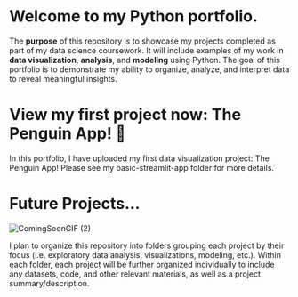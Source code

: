 # Welcome to my Python portfolio.
The **purpose** of this repository is to showcase my projects completed as part of my data science coursework. It will include examples of my work in **data visualization**, **analysis**, and **modeling** using Python. The goal of this portfolio is to demonstrate my ability to organize, analyze, and interpret data to reveal meaningful insights.

# View my first project now: The Penguin App! 🐧

In this portfolio, I have uploaded my first data visualization project: The Penguin App! Please see my basic-streamlit-app folder for more details.

# Future Projects...

![ComingSoonGIF (2)](https://github.com/user-attachments/assets/82cb2ce7-1072-4636-bd20-fb7429d87e71)


I plan to organize this repository into folders grouping each project by their focus (i.e. exploratory data analysis, visualizations, modeling, etc.). Within each folder, each project will be further organized individually to include any datasets, code, and other relevant materials, as well as a project summary/description. 
